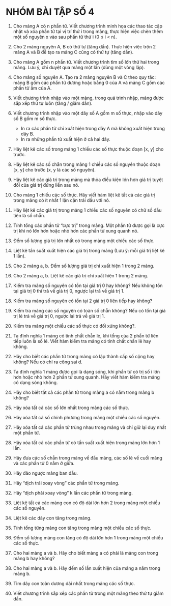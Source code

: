 # NHÓM BÀI TẬP SỐ 4 

1. Cho mảng A có n phần tử. Viết chương trình minh họa các thao tác cập nhật và xóa phần tử
   tại vị trí thứ i trong mảng, thực hiện việc chèn thêm một số nguyên x vào sau phần tử thứ i
   (0 ≤ i < n).

2. Cho 2 mảng nguyên A, B có thứ tự (tăng dần). Thực hiện việc trộn 2 mảng A và B để tạo
   ra mảng C cũng có thứ tự (tăng dần).

3. Cho mảng A gồm n phần tử. Viết chương trình tìm số lớn thứ hai trong mảng. Lưu ý, chỉ
   duyệt qua mảng một lần (dùng một vòng lặp).
4. Cho mảng số nguyên A. Tạo ra 2 mảng nguyên B và C theo quy tắc: mảng B gồm các phần
   tử dương hoặc bằng 0 của A và mảng C gồm các phần tử âm của A.

5. Viết chương trình nhập vào một mảng, trong quá trình nhập, mảng được sắp xếp thứ tự luôn (tăng / giảm dần).

6. Viết chương trình nhập vào một dãy số A gồm m số thực, nhập vào dãy số B gồm m số
   thực.
   * In ra các phần tử chỉ xuất hiện trong dãy A mà không xuất hiện trong dãy B.
   * In ra những phần tử xuất hiện ở cả hai dãy.

7. Hãy liệt kê các số trong mảng 1 chiều các số thực thuộc đoạn [x, y] cho trước.

8. Hãy liệt kê các số chẵn trong mảng 1 chiều các số nguyên thuộc đoạn [x, y] cho trước (x, y
   là các số nguyên).

9. Hãy liệt kê các giá trị trong mảng mà thỏa điều kiện lớn hơn giá trị tuyệt đối của giá trị đứng
   liền sau nó.

10. Cho mảng 1 chiều các số thực. Hãy viết hàm liệt kê tất cả các giá trị trong mảng có ít nhất
    1 lận cận trái dấu với nó.

11. Hãy liệt kê các giá trị trong mảng 1 chiều các số nguyên có chữ số đầu tiên là số chẵn.

12. Tính tổng các phần tử “cực trị” trong mảng. Một phần tử được gọi là cực trị khi nó lớn hơn
    hoặc nhỏ hơn các phần tử xung quanh nó.

13. Đếm số lượng giá trị lớn nhất có trong mảng một chiều các số thực.

14. Liệt kê tần suất xuất hiện các giá trị trong mảng (Lưu ý: mỗi giá trị liệt kê 1 lần).

15. Cho 2 mảng a, b. Đếm số lượng giá trị chỉ xuất hiện 1 trong 2 mảng.

16. Cho 2 mảng a, b. Liệt kê các giá trị chỉ xuất hiện 1 trong 2 mảng.

17. Kiểm tra mảng số nguyên có tồn tại giá trị 0 hay không? Nếu không tồn tại giá trị 0 thì trả
    về giá trị 0, ngược lại trả về giá trị 1.
18. Kiểm tra mảng số nguyên có tồn tại 2 giá trị 0 liên tiếp hay không?

19. Kiểm tra mảng các số nguyên có toàn số chẵn không? Nếu có tồn tại giá trị lẻ trả về giá trị
    0, ngược lại trả về giá trị 1.

20. Kiểm tra mảng một chiều các số thực có đối xứng không?.
21. Ta định nghĩa 1 mảng có tính chất chẵn lẻ, khi tổng của 2 phần tử liên tiếp luôn là số lẻ.
    Viết hàm kiểm tra mảng có tính chất chẵn lẻ hay không.

22. Hãy cho biết các phần tử trong mảng có lập thành cấp số cộng hay không? Nếu có chỉ ra
    công sai d.
23. Ta định nghĩa 1 mảng được gọi là dạng sóng, khi phần tử có trị số i lớn hơn hoặc nhỏ hơn
    2 phần tử xung quanh. Hãy viết hàm kiểm tra mảng có dạng sóng không.
24. Hãy cho biết tất cả các phần tử trong mảng a có nằm trong mảng b không?
25. Hãy xóa tất cả các số lớn nhất trong mảng các số thực.
26. Hãy xóa tất cả số chính phương trong mảng một chiều các số nguyên.
27. Hãy xóa tất cả các phần tử trùng nhau trong mảng và chỉ giữ lại duy nhất một phần tử.
28. Hãy xóa tất cả các phần tử có tần suất xuất hiện trong mảng lớn hơn 1 lần.
29. Hãy đưa các số chẵn trong mảng về đầu mảng, các số lẻ về cuối mảng và các phần tử 0 nằm
    ở giữa.
30. Hãy đảo ngược mảng ban đầu.
31. Hãy “dịch trái xoay vòng” các phần tử trong mảng.
32. Hãy “dịch phải xoay vòng” k lần các phần tử trong mảng.
33. Liệt kê tất cả các mảng con có độ dài lớn hơn 2 trong mảng một chiều các số nguyên.
34. Liệt kê các dãy con tăng trong mảng.
35. Tính tổng từng mảng con tăng trong mảng một chiều các số thực.
36. Đếm số lượng mảng con tăng có độ dài lớn hơn 1 trong mảng một chiều các số thực.
37. Cho hai mảng a và b. Hãy cho biết mảng a có phải là mảng con trong mảng b hay không?
38. Cho hai mảng a và b. Hãy đếm số lần xuất hiện của mảng a nằm trong mảng b.
39. Tìm dãy con toàn dương dài nhất trong mảng các số thực.
40. Viết chương trình sắp xếp các phần tử trong một mảng theo thứ tự giảm dần.